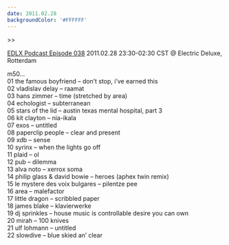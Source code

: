 ```yaml
---
date: 2011.02.28
backgroundColor: '#FFFFFF'
---
```


\>>

[EDLX Podcast Episode 038](http://www.electricdeluxe.net/episode-038-2/) 2011.02.28 23:30-02:30 CST @ Electric Deluxe, Rotterdam  

m50...  
01 the famous boyfriend – don’t stop, i’ve earned this  
02 vladislav delay – raamat  
03 hans zimmer – time (stretched by area)  
04 echologist – subterranean  
05 stars of the lid – austin texas mental hospital, part 3  
06 kit clayton – nia-ikala  
07 exos – untitled  
08 paperclip people – clear and present  
09 xdb – sense  
10 syrinx – when the lights go off  
11 plaid – ol  
12 pub – dilemma  
13 alva noto – xerrox soma  
14 philip glass & david bowie – heroes (aphex twin remix)  
15 le mystere des voix bulgares – pilentze pee  
16 area – malefactor  
17 little dragon – scribbled paper  
18 james blake – klavierwerke  
19 dj sprinkles – house music is controllable desire you can own  
20 mirah – 100 knives  
21 ulf lohmann – untitled  
22 slowdive – blue skied an’ clear